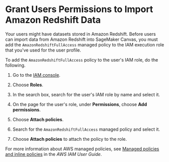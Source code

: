 # Grant Users Permissions to Import Amazon Redshift Data<a name="canvas-redshift-permissions"></a>

Your users might have datasets stored in Amazon Redshift\. Before users can import data from Amazon Redshift into SageMaker Canvas, you must add the `AmazonRedshiftFullAccess` managed policy to the IAM execution role that you've used for the user profile\.

To add the `AmazonRedshiftFullAccess` policy to the user's IAM role, do the following\.

1. Go to the [IAM console](https://console.aws.amazon.com/iamv2)\.

1. Choose **Roles**\.

1. In the search box, search for the user's IAM role by name and select it\.

1. On the page for the user's role, under **Permissions**, choose **Add permissions**\.

1. Choose **Attach policies**\.

1. Search for the `AmazonRedshiftFullAccess` managed policy and select it\.

1. Choose **Attach policies** to attach the policy to the role\.

For more information about AWS managed policies, see [Managed policies and inline policies](https://docs.aws.amazon.com/IAM/latest/UserGuide/access_policies_managed-vs-inline.html) in the *AWS IAM User Guide*\.